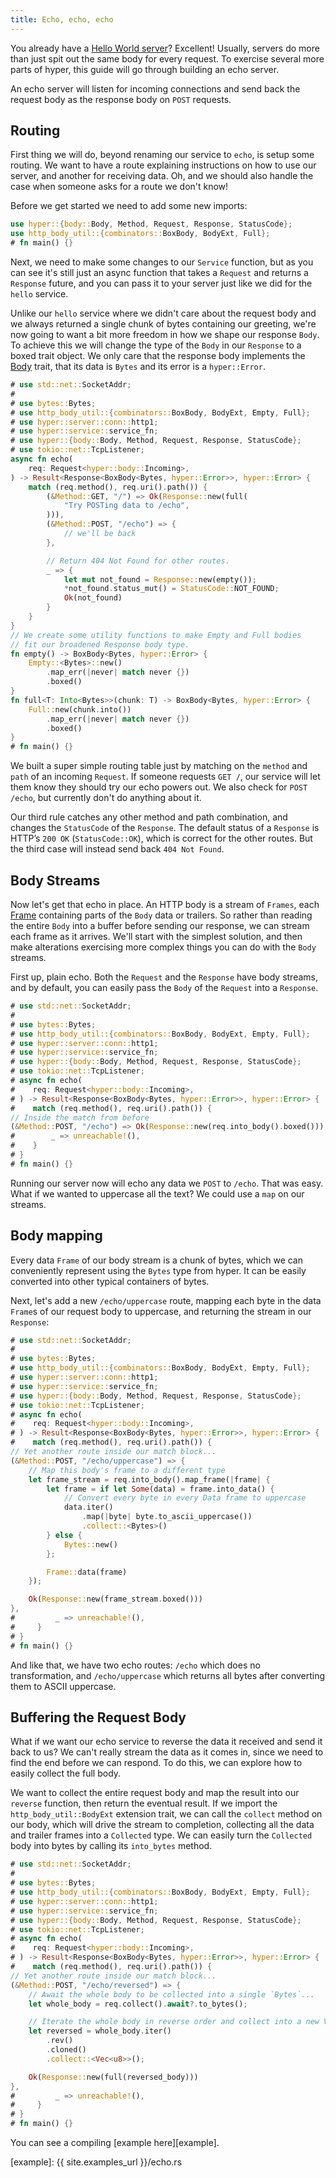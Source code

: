 ```yaml
---
title: Echo, echo, echo
---
```


You already have a [Hello World server](../hello-world)? Excellent! Usually,
servers do more than just spit out the same body for every request. To
exercise several more parts of hyper, this guide will go through
building an echo server.

An echo server will listen for incoming connections and send back the
request body as the response body on `POST` requests.

## Routing

First thing we will do, beyond renaming our service to `echo`, is setup some
routing. We want to have a route explaining instructions on how to use
our server, and another for receiving data. Oh, and we should also
handle the case when someone asks for a route we don't know!

Before we get started we need to add some new imports:

```rust
use hyper::{body::Body, Method, Request, Response, StatusCode};
use http_body_util::{combinators::BoxBody, BodyExt, Full};
# fn main() {}
```

Next, we need to make some changes to our `Service` function, but as you can see
it's still just an async function that takes a `Request` and returns a `Response`
future, and you can pass it to your server just like we did for the `hello` service.

Unlike our `hello` service where we didn't care about the request body and 
we always returned a single chunk of bytes containing our greeting, we're now
going to want a bit more freedom in how we shape our response `Body`. To achieve
this we will change the type of the `Body` in our `Response` to a boxed trait object. 
We only care that the response body implements the [Body](https://docs.rs/http-body/1.0.0-rc1/http_body/trait.Body.html) trait, that its data is `Bytes` and its error is a `hyper::Error`.

```rust
# use std::net::SocketAddr;
# 
# use bytes::Bytes;
# use http_body_util::{combinators::BoxBody, BodyExt, Empty, Full};
# use hyper::server::conn::http1;
# use hyper::service::service_fn;
# use hyper::{body::Body, Method, Request, Response, StatusCode};
# use tokio::net::TcpListener;
async fn echo(
    req: Request<hyper::body::Incoming>,
) -> Result<Response<BoxBody<Bytes, hyper::Error>>, hyper::Error> {
    match (req.method(), req.uri().path()) {
        (&Method::GET, "/") => Ok(Response::new(full(
            "Try POSTing data to /echo",
        ))),
        (&Method::POST, "/echo") => {
            // we'll be back
        },

        // Return 404 Not Found for other routes.
        _ => {
            let mut not_found = Response::new(empty());
            *not_found.status_mut() = StatusCode::NOT_FOUND;
            Ok(not_found)
        }
    }
}
// We create some utility functions to make Empty and Full bodies
// fit our broadened Response body type.
fn empty() -> BoxBody<Bytes, hyper::Error> {
    Empty::<Bytes>::new()
        .map_err(|never| match never {})
        .boxed()
}
fn full<T: Into<Bytes>>(chunk: T) -> BoxBody<Bytes, hyper::Error> {
    Full::new(chunk.into())
        .map_err(|never| match never {})
        .boxed()
}
# fn main() {}
```

We built a super simple routing table just by matching on the `method` and `path` 
of an incoming `Request`. If someone requests `GET /`, our service will let them 
know they should try our echo powers out. We also check for `POST /echo`, but 
currently don't do anything about it.

Our third rule catches any other method and path combination, and changes the 
`StatusCode` of the `Response`. The default status of a `Response` is HTTP’s 
`200 OK` (`StatusCode::OK`), which is correct for the other routes. But the third 
case will instead send back `404 Not Found`.

## Body Streams

Now let's get that echo in place. An HTTP body is a stream of 
`Frames`, each [Frame](https://docs.rs/http-body/1.0.0-rc1/http_body/struct.Frame.html) 
containing parts of the `Body` data or trailers. So rather than reading the entire `Body` 
into a buffer before sending our response, we can stream each frame as it arrives. 
We'll start with the simplest solution, and then make alterations exercising more complex 
things you can do with the `Body` streams.

First up, plain echo. Both the `Request` and the `Response` have body streams,
and by default, you can easily pass the `Body` of the `Request` into a `Response`.

```rust
# use std::net::SocketAddr;
# 
# use bytes::Bytes;
# use http_body_util::{combinators::BoxBody, BodyExt, Empty, Full};
# use hyper::server::conn::http1;
# use hyper::service::service_fn;
# use hyper::{body::Body, Method, Request, Response, StatusCode};
# use tokio::net::TcpListener;
# async fn echo(
#    req: Request<hyper::body::Incoming>,
# ) -> Result<Response<BoxBody<Bytes, hyper::Error>>, hyper::Error> {
#    match (req.method(), req.uri().path()) {
// Inside the match from before
(&Method::POST, "/echo") => Ok(Response::new(req.into_body().boxed())),
#        _ => unreachable!(),
#    }
# }
# fn main() {}
```

Running our server now will echo any data we `POST` to `/echo`. That was easy.
What if we wanted to uppercase all the text? We could use a `map` on our streams.

## Body mapping

Every data `Frame` of our body stream is a chunk of bytes, which we can conveniently
represent using the `Bytes` type from hyper. It can be easily converted into other
typical containers of bytes.

Next, let's add a new `/echo/uppercase` route, mapping each byte in the data `Frame`s
of our request body to uppercase, and returning the stream in our `Response`:

```rust
# use std::net::SocketAddr;
# 
# use bytes::Bytes;
# use http_body_util::{combinators::BoxBody, BodyExt, Empty, Full};
# use hyper::server::conn::http1;
# use hyper::service::service_fn;
# use hyper::{body::Body, Method, Request, Response, StatusCode};
# use tokio::net::TcpListener;
# async fn echo(
#    req: Request<hyper::body::Incoming>,
# ) -> Result<Response<BoxBody<Bytes, hyper::Error>>, hyper::Error> {
#    match (req.method(), req.uri().path()) {
// Yet another route inside our match block...
(&Method::POST, "/echo/uppercase") => {
    // Map this body's frame to a different type
    let frame_stream = req.into_body().map_frame(|frame| {
        let frame = if let Some(data) = frame.into_data() {
            // Convert every byte in every Data frame to uppercase
            data.iter()
                .map(|byte| byte.to_ascii_uppercase())
                .collect::<Bytes>()
        } else {
            Bytes::new()
        };

        Frame::data(frame)
    });

    Ok(Response::new(frame_stream.boxed()))
},
#         _ => unreachable!(),
#     }
# }
# fn main() {}
```

And like that, we have two echo routes: `/echo` which does no transformation,
and `/echo/uppercase` which returns all bytes after converting them to ASCII
uppercase.

## Buffering the Request Body

What if we want our echo service to reverse the data it received and send it
back to us? We can't really stream the data as it comes in, since we need to
find the end before we can respond. To do this, we can explore how to easily
collect the full body.

We want to collect the entire request body and map the result into our `reverse` 
function, then return the eventual result. If we import the `http_body_util::BodyExt`
extension trait, we can call the `collect` method on our body, which will drive the
stream to completion, collecting all the data and trailer frames into a `Collected` type.
We can easily turn the `Collected` body into bytes by calling its `into_bytes` method.

```rust
# use std::net::SocketAddr;
# 
# use bytes::Bytes;
# use http_body_util::{combinators::BoxBody, BodyExt, Empty, Full};
# use hyper::server::conn::http1;
# use hyper::service::service_fn;
# use hyper::{body::Body, Method, Request, Response, StatusCode};
# use tokio::net::TcpListener;
# async fn echo(
#    req: Request<hyper::body::Incoming>,
# ) -> Result<Response<BoxBody<Bytes, hyper::Error>>, hyper::Error> {
#    match (req.method(), req.uri().path()) {
// Yet another route inside our match block...
(&Method::POST, "/echo/reversed") => {
    // Await the whole body to be collected into a single `Bytes`...
    let whole_body = req.collect().await?.to_bytes();

    // Iterate the whole body in reverse order and collect into a new Vec.
    let reversed = whole_body.iter()
        .rev()
        .cloned()
        .collect::<Vec<u8>>();

    Ok(Response::new(full(reversed_body)))
},
#         _ => unreachable!(),
#     }
# }
# fn main() {}
```

You can see a compiling [example here][example].

[example]: {{ site.examples_url }}/echo.rs
